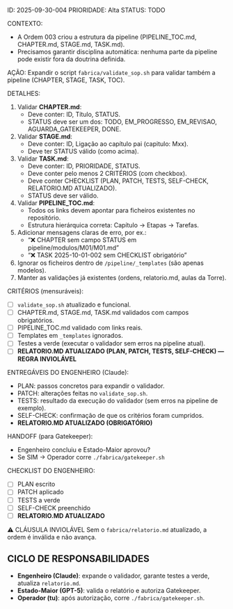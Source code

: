 ID: 2025-09-30-004
PRIORIDADE: Alta
STATUS: TODO

CONTEXTO:
- A Ordem 003 criou a estrutura da pipeline (PIPELINE_TOC.md, CHAPTER.md, STAGE.md, TASK.md).
- Precisamos garantir disciplina automática: nenhuma parte da pipeline pode existir fora da doutrina definida.

AÇÃO:
Expandir o script `fabrica/validate_sop.sh` para validar também a pipeline (CHAPTER, STAGE, TASK, TOC).

DETALHES:
1. Validar **CHAPTER.md**:
   - Deve conter: ID, Título, STATUS.
   - STATUS deve ser um dos: TODO, EM_PROGRESSO, EM_REVISAO, AGUARDA_GATEKEEPER, DONE.
2. Validar **STAGE.md**:
   - Deve conter: ID, Ligação ao capítulo pai (capitulo: Mxx).
   - Deve ter STATUS válido (como acima).
3. Validar **TASK.md**:
   - Deve conter: ID, PRIORIDADE, STATUS.
   - Deve conter pelo menos 2 CRITÉRIOS (com checkbox).
   - Deve conter CHECKLIST (PLAN, PATCH, TESTS, SELF-CHECK, RELATORIO.MD ATUALIZADO).
   - STATUS deve ser válido.
4. Validar **PIPELINE_TOC.md**:
   - Todos os links devem apontar para ficheiros existentes no repositório.
   - Estrutura hierárquica correta: Capítulo → Etapas → Tarefas.
5. Adicionar mensagens claras de erro, por ex.:
   - “❌ CHAPTER sem campo STATUS em pipeline/modulos/M01/M01.md”
   - “❌ TASK 2025-10-01-002 sem CHECKLIST obrigatório”
6. Ignorar os ficheiros dentro de `/pipeline/_templates` (são apenas modelos).
7. Manter as validações já existentes (ordens, relatorio.md, aulas da Torre).

CRITÉRIOS (mensuráveis):
- [ ] `validate_sop.sh` atualizado e funcional.
- [ ] CHAPTER.md, STAGE.md, TASK.md validados com campos obrigatórios.
- [ ] PIPELINE_TOC.md validado com links reais.
- [ ] Templates em `_templates` ignorados.
- [ ] Testes a verde (executar o validador sem erros na pipeline atual).
- [ ] **RELATORIO.MD ATUALIZADO (PLAN, PATCH, TESTS, SELF-CHECK) — REGRA INVIOLÁVEL**

ENTREGÁVEIS DO ENGENHEIRO (Claude):
- PLAN: passos concretos para expandir o validador.
- PATCH: alterações feitas no `validate_sop.sh`.
- TESTS: resultado da execução do validador (sem erros na pipeline de exemplo).
- SELF-CHECK: confirmação de que os critérios foram cumpridos.
- **RELATORIO.MD ATUALIZADO (OBRIGATÓRIO)**

HANDOFF (para Gatekeeper):
- Engenheiro concluiu e Estado-Maior aprovou?
- Se SIM → Operador corre `./fabrica/gatekeeper.sh`

CHECKLIST DO ENGENHEIRO:
- [ ] PLAN escrito
- [ ] PATCH aplicado
- [ ] TESTS a verde
- [ ] SELF-CHECK preenchido
- [ ] **RELATORIO.MD ATUALIZADO**

⚠️ CLÁUSULA INVIOLÁVEL
Sem o `fabrica/relatorio.md` atualizado, a ordem é inválida e não avança.

## CICLO DE RESPONSABILIDADES
- **Engenheiro (Claude)**: expande o validador, garante testes a verde, atualiza `relatorio.md`.
- **Estado-Maior (GPT-5)**: valida o relatório e autoriza Gatekeeper.
- **Operador (tu)**: após autorização, corre `./fabrica/gatekeeper.sh`.